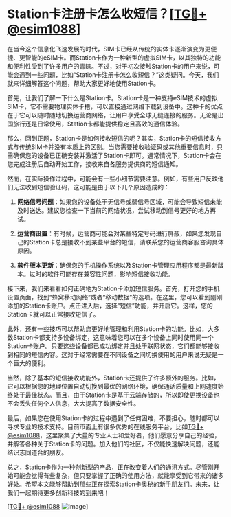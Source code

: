 # Station卡注册卡怎么收短信？[[TG💪+ @esim1088](https://t.me/s/esim1088)]

在当今这个信息化飞速发展的时代，SIM卡已经从传统的实体卡逐渐演变为更便捷、更智能的eSIM卡。而Station卡作为一种新型的虚拟SIM卡，以其独特的功能和便利性受到了许多用户的青睐。不过，对于初次接触Station卡的用户来说，可能会遇到一些问题，比如“Station卡注册卡怎么收短信？”这类疑问。今天，我们就来详细解答这个问题，帮助大家更好地使用Station卡。

首先，让我们了解一下什么是Station卡。Station卡是一种支持eSIM技术的虚拟SIM卡，它不需要物理实体卡槽，可以直接通过网络下载到设备中。这种卡的优点在于它可以随时随地切换运营商网络，让用户享受全球无缝连接的服务。无论是出国旅行还是日常使用，Station卡都能提供稳定且高效的通信体验。

那么，回到正题，Station卡是如何接收短信的呢？其实，Station卡的短信接收方式与传统SIM卡并没有本质上的区别。当您需要接收验证码或其他重要信息时，只需确保您的设备已正确安装并激活了Station卡即可。通常情况下，Station卡会在您完成注册后自动开始工作，接收来自各服务提供商的短信通知。

然而，在实际操作过程中，可能会有一些小细节需要注意。例如，有些用户反映他们无法收到短信验证码，这可能是由于以下几个原因造成的：

1. **网络信号问题**：如果您的设备处于无信号或弱信号区域，可能会导致短信未能及时送达。建议您检查一下当前的网络状况，尝试移动到信号更好的地方再试。
   
2. **运营商设置**：有时候，运营商可能会对某些特定号码进行屏蔽，如果您发现自己的Station卡总是接收不到某些平台的短信，请联系您的运营商客服咨询具体原因。
   
3. **软件版本更新**：确保您的手机操作系统以及Station卡管理应用程序都是最新版本。过时的软件可能存在兼容性问题，影响短信接收功能。

接下来，我们来看看如何正确地为Station卡添加短信服务。首先，打开您的手机设置页面，找到“蜂窝移动网络”或者“移动数据”的选项。在这里，您可以看到刚刚添加的Station卡账户。点击进入后，选择“短信”功能，并开启它。这样，您的Station卡就可以正常接收短信了。

此外，还有一些技巧可以帮助您更好地管理和利用Station卡的功能。比如，大多数Station卡都支持多设备绑定，这意味着您可以在多个设备上同时使用同一个Station卡账户。只要这些设备都已成功绑定并且处于联网状态，它们都能够接收到相同的短信内容。这对于经常需要在不同设备之间切换使用的用户来说无疑是一个巨大的便利。

当然，除了基本的短信接收功能外，Station卡还提供了许多额外的服务。比如，它可以根据您的地理位置自动切换到最优的网络环境，确保通话质量和上网速度始终处于最佳状态。而且，由于Station卡是基于云端存储的，所以即使更换设备也不会丢失任何个人信息，大大提高了数据安全性。

最后，如果您在使用Station卡的过程中遇到了任何困难，不要担心，随时都可以寻求专业的技术支持。目前市面上有很多优秀的在线服务平台，比如[TG💪+ @esim1088](https://t.me/s/esim1088)，这里聚集了大量的专业人士和爱好者，他们愿意分享自己的经验，并解答各种关于Station卡的问题。加入他们的社区，不仅能快速解决问题，还能结识志同道合的朋友。

总之，Station卡作为一种创新型的产品，正在改变着人们的通讯方式。尽管刚开始可能会觉得有些复杂，但只要掌握了正确的使用方法，就能享受到它带来的诸多好处。希望本文能够帮助到那些正在探索Station卡奥秘的新手朋友们。未来，让我们一起期待更多创新科技的到来吧！

[[TG💪+ @esim1088](https://t.me/s/esim1088) ![Image](https://i.postimg.cc/4NQfJmqS/Snipaste-2025-05-13-00-14-12.png)]